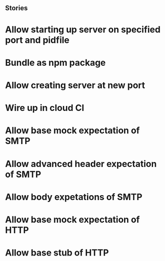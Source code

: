 ## Stories

# Allow starting up server on specified port and pidfile
# Bundle as npm package
# Allow creating server at new port
# Wire up in cloud CI
# Allow base mock expectation of SMTP
# Allow advanced header expectation of SMTP
# Allow body expetations of SMTP
# Allow base mock expectation of HTTP
# Allow base stub of HTTP
